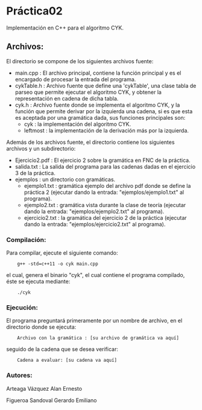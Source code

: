 # Práctica02
Implementación en C++ para el algoritmo CYK.

## Archivos:
El directorio se compone de los siguientes archivos fuente:

* main.cpp : El archivo principal, contiene la función principal y es el encargado de procesar la entrada del programa.
* cykTable.h : Archivo fuente que define una 'cykTable', una clase tabla de parseo que permite ejecutar el algoritmo CYK, y 
obtener la representación en cadena de dicha tabla.
* cyk.h : Archivo fuente donde se implementa el algoritmo CYK, y la función que permite derivar por la izquierda una cadena,
si es que esta es aceptada por una gramática dada, sus funciones principales son:
  * cyk : la implementación del algoritmo CYK.
  * leftmost : la implementación de la derivación más por la izquierda.
  
Además de los archivos fuente, el directorio contiene los siguientes archivos y un subdirectorio:
* Ejercicio2.pdf : El ejercicio 2 sobre la gramática en FNC de la práctica.
* salida.txt : La salida del programa para las cadenas dadas en el ejercicio 3 de la práctica.
* ejemplos : un directorio con gramáticas.
  * ejemplo1.txt : gramática ejemplo del archivo pdf donde se define la práctica 2 (ejecutar dando la entrada: "ejemplos/ejemplo1.txt" al programa).
  * ejemplo2.txt : gramática vista durante la clase de teoría (ejecutar dando la entrada: "ejemplos/ejemplo2.txt" al programa).
  * ejercicio2.txt : la gramática del ejercicio 2 de la práctica (ejecutar dando la entrada: "ejemplos/ejercicio2.txt" al programa).

### Compilación:
Para compilar, ejecute el siguiente comando:
```
    g++ -std=c++11 -o cyk main.cpp
```
el cual, genera el binario "cyk", el cual contiene el programa compilado,
éste se ejecuta mediante:
```
    ./cyk
```

### Ejecución:
El programa preguntará primeramente por un nombre de archivo, en el directorio donde se ejecuta:
```
    Archivo con la gramática : [su archivo de gramática va aquí]
```
seguido de la cadena que se desea verificar:
```
    Cadena a evaluar: [su cadena va aquí]
```

### Autores:
Arteaga Vázquez Alan Ernesto

Figueroa Sandoval Gerardo Emiliano
